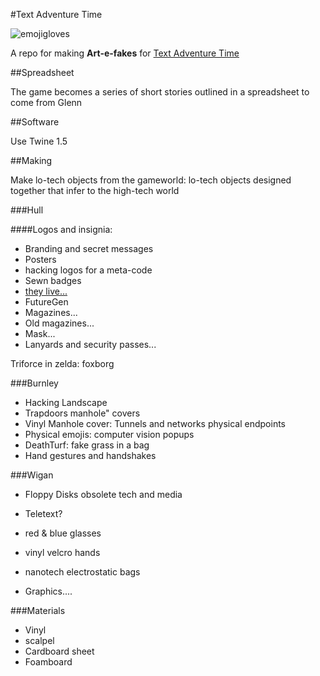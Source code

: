 #Text Adventure Time

![emojigloves](https://cloud.githubusercontent.com/assets/128456/10256098/bcfb6ad2-6946-11e5-8c6d-bc9a405504b7.jpg)

A repo for making **Art-e-fakes** for [Text Adventure Time](http://www.textadventuretime.co.uk/)



##Spreadsheet

The game becomes a series of short stories outlined in a spreadsheet to come from Glenn

##Software

Use Twine 1.5

##Making

Make lo-tech objects from the gameworld: lo-tech objects designed together that infer to the high-tech world


###Hull 

####Logos and insignia:
 * Branding and secret messages 
 * Posters
 * hacking logos for a meta-code
 * Sewn badges
 * [they live...](https://www.google.co.uk/search?q=they+live&es_sm=91&source=lnms&tbm=isch&sa=X&ved=0CAcQ_AUoAWoVChMIk83Y9qieyAIVwypyCh0KdgEM&biw=1021&bih=546&dpr=1.25)
 * FutureGen
 * Magazines...
 * Old magazines...
 * Mask...
 * Lanyards and security passes...

Triforce in zelda: foxborg 

###Burnley 

 * Hacking Landscape
 * Trapdoors manhole" covers 
 * Vinyl Manhole cover: Tunnels and networks physical endpoints 
 * Physical emojis: computer vision popups 
 * DeathTurf: fake grass in a bag
 * Hand gestures and handshakes


###Wigan 

 * Floppy Disks obsolete tech and media
 * Teletext?

 * red & blue glasses

 * vinyl velcro hands

 * nanotech electrostatic bags
 * Graphics....

###Materials

 * Vinyl 
 * scalpel
 * Cardboard sheet
 * Foamboard


